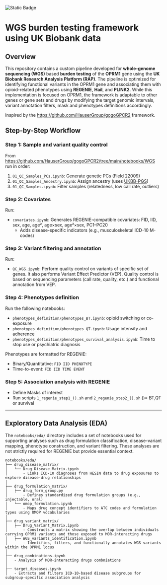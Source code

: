![Static Badge](https://img.shields.io/badge/Author-Lucía%20Sánchez%20Schneider-green)

# WGS burden testing framework using UK Biobank data

## Overview

This repository contains a custom pipeline developed for **whole-genome sequencing (WGS)** based **burden testing** of the **OPRM1** gene using the **UK Biobank Research Analysis Platform (RAP)**. The pipeline is optimized for identifying functional variants in the OPRM1 gene and associating them with opioid-related phenotypes using **REGENIE**, **Hail**, and **PLINK2**. While this implementation is focused on OPRM1, the framework is adaptable to other genes or gene sets and drugs by modifying the target genomic intervals, variant annotation filters, mask and phenotypes definitions accordingly.

Inspired by the https://github.com/HauserGroup/gogoGPCR2 framework.


## Step-by-Step Workflow

### Step 1: Sample and variant quality control

From https://github.com/HauserGroup/gogoGPCR2/tree/main/notebooks/WGS run in order:

1. `01_QC_Samples_PCs.ipynb`: Generate genetic PCs (Field 22009)
2. `01_QC_Samples_Ancestry.ipynb`: Assign ancestry (uses [UKBB-PGS](https://github.com/privefl/UKBB-PGS))
3. `01_QC_Samples.ipynb`: Filter samples (relatedness, low call rate, outliers)

### Step 2: Covariates

Run:

- `covariates.ipynb`: Generates REGENIE-compatible covariates: FID, IID, sex, age, age², age×sex, age²×sex, PC1–PC20  
  - Adds disease-specific indicators (e.g., musculoskeletal ICD-10 M-codes)

### Step 3: Variant filtering and annotation

Run:

- `QC_WGS.ipynb`:  Perform quality control on variants of specific set of genes. It also performs Variant Effect Predictor (VEP). Quality control is based on sequencing parameters (call rate, quality, etc.) and functional annotation from VEP. 


### Step 4: Phenotypes definition

Run the following notebooks:

- `phenotypes_definition/phenotypes_BT.ipynb`: opioid switching or co-exposure
- `phenotypes_definition/phenotypes_QT.ipynb`: Usage intensity and adherence
- `phenotypes_definition/phenotypes_survival_analysis.ipynb`: Time to stop use or psychiatric diagnosis

Phenotypes are formatted for REGENIE:
- Binary/Quantitative: `FID IID PHENOTYPE`
- Time-to-event: `FID IID TIME EVENT`

### Step 5: Association analysis with REGENIE

- Define Masks of interest
- Run scripts `1_regenie_step1_().sh` and `2_regenie_step2_().sh` 
()= BT,QT or survival



---

## Exploratory Data Analysis (EDA)

The `notebooks/eda/` directory includes a set of notebooks used for supporting analyses such as drug formulation classification, disease-variant mapping, phenotype construction, and variant filtering. These analyses are not strictly required for REGENIE but provide essential context.

```text
notebooks/eda/
├── drug_disease_matrix/
│   └── Drug_Disease_Matrix.ipynb
│       - Links ICD-10 diagnoses from HESIN data to drug exposures to explore disease-drug relationships
│
├── drug_formulation_matrix/
│   ├── drug_form_group.py
│       - Defines standardized drug formulation groups (e.g., injectable, oral)
│   └── omop_formulation.ipynb
│       - Maps drug concept identifiers to ATC codes and formulation types using OMOP vocabularies
│
├── drug_variant_matrix/
│   ├── Drug_Variant_Matrix.ipynb
│       - Constructs a matrix showing the overlap between individuals carrying OPRM1 variants and those exposed to MOR-interacting drugs
│   ├── WGS_variants_identification.ipynb
│       - Identifies, filters, and functionally annotates WGS variants within the OPRM1 locus
│
├── drug_combinations.ipynb
│   - Analysis of MOR-interacting drugs combniations
│
├── target_diseases.ipynb
│   - Extracts and filters ICD-10-based disease subgroups for subgroup-specific association analysis
